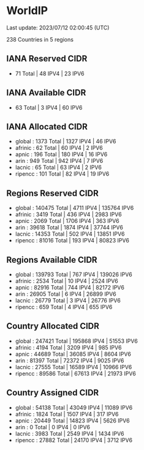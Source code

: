 # WorldIP

Last update: 2023/07/12 02:00:45 (UTC)

238 Countries in 5 regions

## IANA Reserved CIDR

- 71 Total | 48 IPV4 | 23 IPV6

## IANA Available CIDR

- 63 Total | 3 IPV4 | 60 IPV6

## IANA Allocated CIDR

- global : 1373 Total | 1327 IPV4 | 46 IPV6
- afrinic : 62 Total | 60 IPV4 | 2 IPV6
- apnic : 196 Total | 180 IPV4 | 16 IPV6
- arin : 949 Total | 942 IPV4 | 7 IPV6
- lacnic : 65 Total | 63 IPV4 | 2 IPV6
- ripencc : 101 Total | 82 IPV4 | 19 IPV6

## Regions Reserved CIDR

- global : 140475 Total | 4711 IPV4 | 135764 IPV6
- afrinic : 3419 Total | 436 IPV4 | 2983 IPV6
- apnic : 2069 Total | 1706 IPV4 | 363 IPV6
- arin : 39618 Total | 1874 IPV4 | 37744 IPV6
- lacnic : 14353 Total | 502 IPV4 | 13851 IPV6
- ripencc : 81016 Total | 193 IPV4 | 80823 IPV6

## Regions Available CIDR

- global : 139793 Total | 767 IPV4 | 139026 IPV6
- afrinic : 2534 Total | 10 IPV4 | 2524 IPV6
- apnic : 82916 Total | 744 IPV4 | 82172 IPV6
- arin : 26905 Total | 6 IPV4 | 26899 IPV6
- lacnic : 26779 Total | 3 IPV4 | 26776 IPV6
- ripencc : 659 Total | 4 IPV4 | 655 IPV6

## Country Allocated CIDR

- global : 247421 Total | 195868 IPV4 | 51553 IPV6
- afrinic : 4194 Total | 3209 IPV4 | 985 IPV6
- apnic : 44689 Total | 36085 IPV4 | 8604 IPV6
- arin : 81397 Total | 72372 IPV4 | 9025 IPV6
- lacnic : 27555 Total | 16589 IPV4 | 10966 IPV6
- ripencc : 89586 Total | 67613 IPV4 | 21973 IPV6

## Country Assigned CIDR

- global : 54138 Total | 43049 IPV4 | 11089 IPV6
- afrinic : 1824 Total | 1507 IPV4 | 317 IPV6
- apnic : 20449 Total | 14823 IPV4 | 5626 IPV6
- arin : 0 Total | 0 IPV4 | 0 IPV6
- lacnic : 3983 Total | 2549 IPV4 | 1434 IPV6
- ripencc : 27882 Total | 24170 IPV4 | 3712 IPV6
